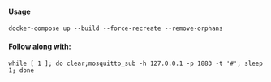 #### Usage
```
docker-compose up --build --force-recreate --remove-orphans

```

#### Follow along with:
```
while [ 1 ]; do clear;mosquitto_sub -h 127.0.0.1 -p 1883 -t '#'; sleep 1; done

```
